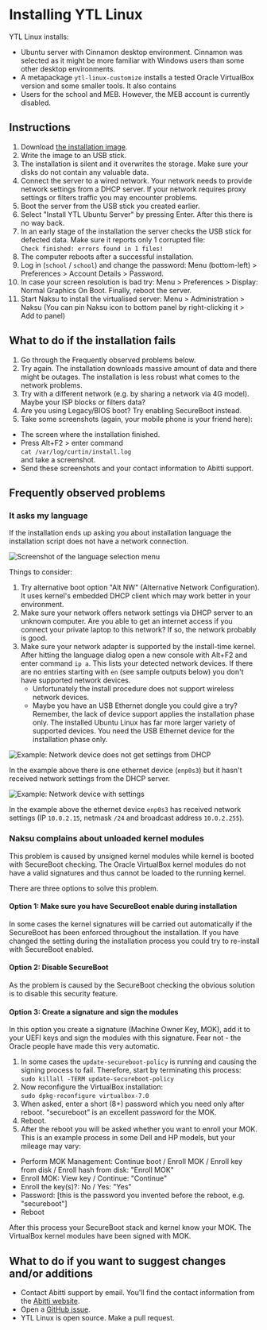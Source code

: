 # Installing YTL Linux

YTL Linux installs:
 * Ubuntu server with Cinnamon desktop environment. Cinnamon was selected
   as it might be more familiar with Windows users than some other desktop
   environments.
 * A metapackage `ytl-linux-customize` installs a tested Oracle VirtualBox
   version and some smaller tools. It also contains
 * Users for the school and MEB. However, the MEB account is currently disabled.

## Instructions

 1. Download [the installation image](https://linux.abitti.fi/ytl-install-22.iso).
 1. Write the image to an USB stick.
 1. The installation is silent and it overwrites the storage. Make sure your disks do not contain any valuable data.
 1. Connect the server to a wired network. Your network needs to provide network settings from a DHCP server. If your network requires proxy settings or filters traffic you may encounter problems.
 1. Boot the server from the USB stick you created earlier.
 1. Select "Install YTL Ubuntu Server" by pressing Enter. After this there is no way back.
 1. In an early stage of the installation the server checks the USB stick for defected data. Make sure it reports only 1 corrupted file:\
 `Check finished: errors found in 1 files!`
 1. The computer reboots after a successful installation.
 1. Log in (`school` / `school`) and change the password: Menu (bottom-left) > Preferences > Account Details > Password.
 1. In case your screen resolution is bad try: Menu > Preferences > Display: Normal Graphics On Boot. Finally, reboot the server.
 1. Start Naksu to install the virtualised server: Menu > Administration > Naksu (You can pin Naksu icon to bottom panel by right-clicking it > Add to panel)

## What to do if the installation fails

 1. Go through the Frequently observed problems below.
 1. Try again. The installation downloads massive amount of data and there might be outages. The installation is less robust what comes to the network problems.
 1. Try with a different network (e.g. by sharing a network via 4G model). Maybe your ISP blocks or filters data?
 1. Are you using Legacy/BIOS boot? Try enabling SecureBoot instead.
 1. Take some screenshots (again, your mobile phone is your friend here):
   * The screen where the installation finished.
   * Press Alt+F2 > enter command \
     `cat /var/log/curtin/install.log` \
     and take a screenshot.
   * Send these screenshots and your contact information to Abitti support.

## Frequently observed problems

### It asks my language

If the installation ends up asking you about installation language the installation
script does not have a network connection.

![Screenshot of the language selection menu](assets/install-no-network.png)

Things to consider:
 1. Try alternative boot option "Alt NW" (Alternative Network Configuration).
    It uses kernel's embedded DHCP client which may work better in your
    environment.
 1. Make sure your network offers network settings via DHCP server to an
    unknown computer. Are you able to get an internet access if you connect
    your private laptop to this network? If so, the network probably is good.
 1. Make sure your network adapter is supported by the install-time kernel.
    After hitting the language dialog open a new console with Alt+F2 and enter
    command `ip a`. This lists your detected network devices. If there are no
    entries starting with `en` (see sample outputs below) you don't have supported
    network devices.
      * Unfortunately the install procedure does not support wireless network devices.
      * Maybe you have an USB Ethernet dongle you could give a try? Remember, the
        lack of device support applies the installation phase only. The installed
        Ubuntu Linux has far more larger variety of supported devices. You need
        the USB Ethernet device for the installation phase only.

![Example: Network device does not get settings from DHCP](assets/install-network-no-settings.png)

In the example above there is one ethernet device (`enp0s3`) but it hasn't received network
settings from the DHCP server.

![Example: Network device with settings](assets/install-network-ok.png)

In the example above the ethernet device `enp0s3` has received network settings (IP
`10.0.2.15`, netmask `/24` and broadcast address `10.0.2.255`).

### Naksu complains about unloaded kernel modules

This problem is caused by unsigned kernel modules while kernel is booted with SecureBoot checking.
The Oracle VirtualBox kernel modules do not have a valid signatures and thus cannot be loaded to the
running kernel.

There are three options to solve this problem.

#### Option 1: Make sure you have SecureBoot enable during installation

In some cases the kernel signatures will be carried out automatically if the SecureBoot has been
enforced throughout the installation. If you have changed the setting during the installation
process you could try to re-install with SecureBoot enabled.

#### Option 2: Disable SecureBoot

As the problem is caused by the SecureBoot checking the obvious solution is to disable this security
feature.

#### Option 3: Create a signature and sign the modules

In this option you create a signature (Machine Owner Key, MOK), add it to your UEFI keys and sign the modules with this signature. Fear not - the Oracle people have made this very automatic.

 1. In some cases the `update-secureboot-policy` is running and causing the signing process to fail. Therefore, start by terminating this process:\
   `sudo killall -TERM update-secureboot-policy`
 1. Now reconfigure the VirtualBox installation:\
   `sudo dpkg-reconfigure virtualbox-7.0`
 1. When asked, enter a short (8+) password which you need only after reboot. "secureboot" is an excellent password for the MOK.
 1. Reboot.
 1. After the reboot you will be asked whether you want to enroll your MOK. This is an example process in some Dell and HP models, but your mileage may vary:
  * Perform MOK Management: Continue boot / Enroll MOK / Enroll key from disk / Enroll hash from disk: "Enroll MOK"
  * Enroll MOK: View key / Continue: "Continue"
  * Enroll the key(s)?: No / Yes: "Yes"
  * Password: [this is the password you invented before the reboot, e.g. "secureboot"]
  * Reboot

After this process your SecureBoot stack and kernel know your MOK. The VirtualBox kernel modules have been signed with MOK.

## What to do if you want to suggest changes and/or additions

 * Contact Abitti support by email. You'll find the contact information from the [Abitti website](https://abitti.fi).
 * Open a [GitHub issue](https://github.com/digabi/ytl-linux/issues).
 * YTL Linux is open source. Make a pull request.
